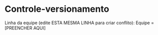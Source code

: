 # Controle-versionamento

Linha da equipe (edite ESTA MESMA LINHA para criar conflito): Equipe = [PREENCHER AQUI]
